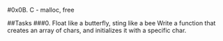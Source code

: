 #0x0B. C - malloc, free

##Tasks
###0. Float like a butterfly, sting like a bee
Write a function that creates an array of chars, and initializes it with a specific char.
